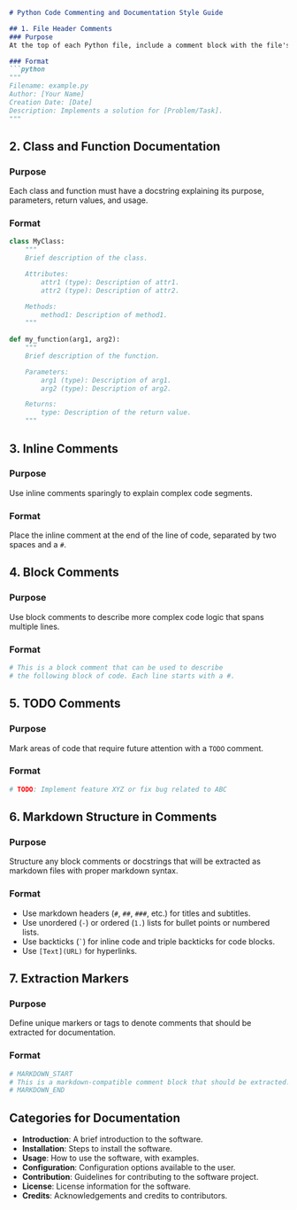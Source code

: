 ```markdown
# Python Code Commenting and Documentation Style Guide

## 1. File Header Comments
### Purpose
At the top of each Python file, include a comment block with the file's name, author, creation date, and a brief description of the file's purpose.

### Format
```python
"""
Filename: example.py
Author: [Your Name]
Creation Date: [Date]
Description: Implements a solution for [Problem/Task].
"""
```

## 2. Class and Function Documentation
### Purpose
Each class and function must have a docstring explaining its purpose, parameters, return values, and usage.

### Format
```python
class MyClass:
    """
    Brief description of the class.

    Attributes:
        attr1 (type): Description of attr1.
        attr2 (type): Description of attr2.

    Methods:
        method1: Description of method1.
    """
    
def my_function(arg1, arg2):
    """
    Brief description of the function.

    Parameters:
        arg1 (type): Description of arg1.
        arg2 (type): Description of arg2.

    Returns:
        type: Description of the return value.
    """
```

## 3. Inline Comments
### Purpose
Use inline comments sparingly to explain complex code segments.

### Format
Place the inline comment at the end of the line of code, separated by two spaces and a `#`.

## 4. Block Comments
### Purpose
Use block comments to describe more complex code logic that spans multiple lines.

### Format
```python
# This is a block comment that can be used to describe
# the following block of code. Each line starts with a #.
```

## 5. TODO Comments
### Purpose
Mark areas of code that require future attention with a `TODO` comment.

### Format
```python
# TODO: Implement feature XYZ or fix bug related to ABC
```

## 6. Markdown Structure in Comments
### Purpose
Structure any block comments or docstrings that will be extracted as markdown files with proper markdown syntax.

### Format
- Use markdown headers (`#`, `##`, `###`, etc.) for titles and subtitles.
- Use unordered (`-`) or ordered (`1.`) lists for bullet points or numbered lists.
- Use backticks (`` ` ``) for inline code and triple backticks for code blocks.
- Use `[Text](URL)` for hyperlinks.

## 7. Extraction Markers
### Purpose
Define unique markers or tags to denote comments that should be extracted for documentation.

### Format
```python
# MARKDOWN_START
# This is a markdown-compatible comment block that should be extracted.
# MARKDOWN_END
```

## Categories for Documentation
- **Introduction**: A brief introduction to the software.
- **Installation**: Steps to install the software.
- **Usage**: How to use the software, with examples.
- **Configuration**: Configuration options available to the user.
- **Contribution**: Guidelines for contributing to the software project.
- **License**: License information for the software.
- **Credits**: Acknowledgements and credits to contributors.
```